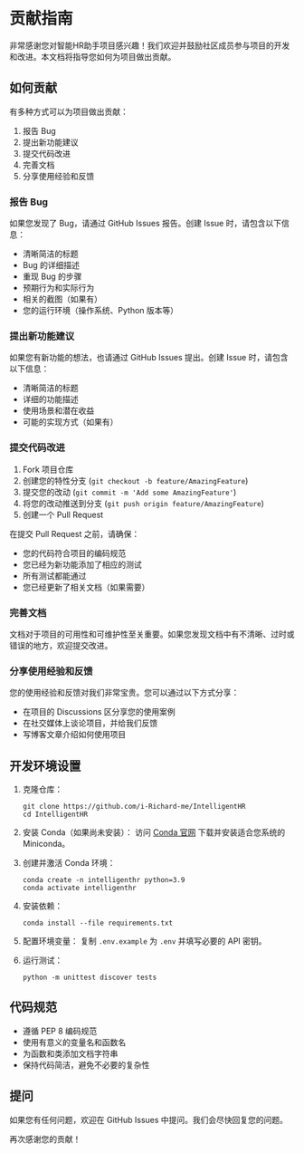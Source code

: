 # 贡献指南

非常感谢您对智能HR助手项目感兴趣！我们欢迎并鼓励社区成员参与项目的开发和改进。本文档将指导您如何为项目做出贡献。

## 如何贡献

有多种方式可以为项目做出贡献：

1. 报告 Bug
2. 提出新功能建议
3. 提交代码改进
4. 完善文档
5. 分享使用经验和反馈

### 报告 Bug

如果您发现了 Bug，请通过 GitHub Issues 报告。创建 Issue 时，请包含以下信息：

- 清晰简洁的标题
- Bug 的详细描述
- 重现 Bug 的步骤
- 预期行为和实际行为
- 相关的截图（如果有）
- 您的运行环境（操作系统、Python 版本等）

### 提出新功能建议

如果您有新功能的想法，也请通过 GitHub Issues 提出。创建 Issue 时，请包含以下信息：

- 清晰简洁的标题
- 详细的功能描述
- 使用场景和潜在收益
- 可能的实现方式（如果有）

### 提交代码改进

1. Fork 项目仓库
2. 创建您的特性分支 (`git checkout -b feature/AmazingFeature`)
3. 提交您的改动 (`git commit -m 'Add some AmazingFeature'`)
4. 将您的改动推送到分支 (`git push origin feature/AmazingFeature`)
5. 创建一个 Pull Request

在提交 Pull Request 之前，请确保：

- 您的代码符合项目的编码规范
- 您已经为新功能添加了相应的测试
- 所有测试都能通过
- 您已经更新了相关文档（如果需要）

### 完善文档

文档对于项目的可用性和可维护性至关重要。如果您发现文档中有不清晰、过时或错误的地方，欢迎提交改进。

### 分享使用经验和反馈

您的使用经验和反馈对我们非常宝贵。您可以通过以下方式分享：

- 在项目的 Discussions 区分享您的使用案例
- 在社交媒体上谈论项目，并给我们反馈
- 写博客文章介绍如何使用项目

## 开发环境设置

1. 克隆仓库：

   ```
   git clone https://github.com/i-Richard-me/IntelligentHR
   cd IntelligentHR
   ```

2. 安装 Conda（如果尚未安装）：
   访问 [Conda 官网](https://docs.conda.io/en/latest/miniconda.html) 下载并安装适合您系统的 Miniconda。

3. 创建并激活 Conda 环境：

   ```
   conda create -n intelligenthr python=3.9
   conda activate intelligenthr
   ```

4. 安装依赖：

   ```
   conda install --file requirements.txt
   ```

5. 配置环境变量：
   复制 `.env.example` 为 `.env` 并填写必要的 API 密钥。

6. 运行测试：
   ```
   python -m unittest discover tests
   ```

## 代码规范

- 遵循 PEP 8 编码规范
- 使用有意义的变量名和函数名
- 为函数和类添加文档字符串
- 保持代码简洁，避免不必要的复杂性

## 提问

如果您有任何问题，欢迎在 GitHub Issues 中提问。我们会尽快回复您的问题。

再次感谢您的贡献！
